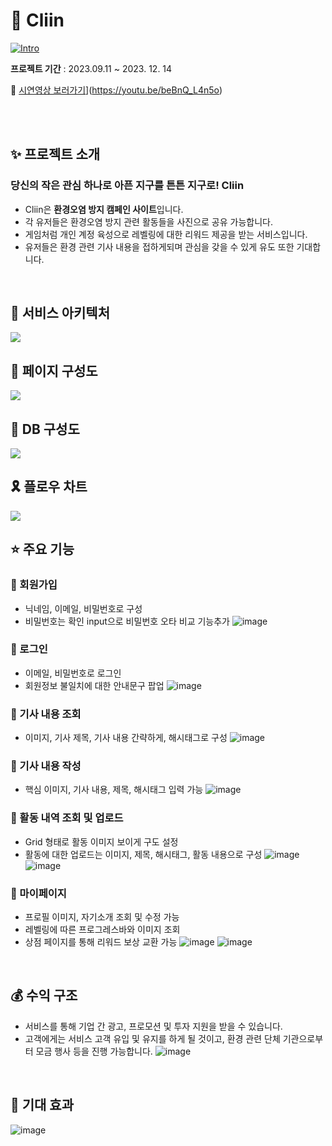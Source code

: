 # 💙 Cliin
<a href="https://react-note-a4e85.web.app/">![Intro](https://github.com/user-attachments/assets/e91d5f70-4ddf-461c-b515-be0fbe0f4df2)</a>
<br/>

**프로젝트 기간** : 2023.09.11 ~ 2023. 12. 14

🔗 [시연영상 보러가기](http://img.youtube.com/vi/beBnQ_L4n5o/0.jpg)](https://youtu.be/beBnQ_L4n5o)

<br/>
<br/>

## ✨ 프로젝트 소개

### 당신의 작은 관심 하나로 아픈 지구를 튼튼 지구로! **Cliin**

- Cliin은 **환경오염 방지 캠페인 사이트**입니다.
- 각 유저들은 환경오염 방지 관련 활동들을 사진으로 공유 가능합니다.
- 게임처럼 개인 계정 육성으로 레벨링에 대한 리워드 제공을 받는 서비스입니다.
- 유저들은 환경 관련 기사 내용을 접하게되며 관심을 갖을 수 있게 유도 또한 기대합니다.
<br/>

## 🔨 서비스 아키텍처
<img src="https://github.com/user-attachments/assets/c03a6d1d-b04c-48ce-8bd9-ce0d8ad0711c" />
<br/>

## 📙 페이지 구성도
<img src="https://github.com/user-attachments/assets/4a322128-a485-4ad2-bf83-6133c728a02e" />
<br/>

## 📄 DB 구성도
<img src="https://github.com/user-attachments/assets/f98390d0-51cf-4a07-b5f8-d4bba52a6f77" />
<br/>

## 🎗 플로우 차트
<img src ="https://github.com/user-attachments/assets/5bafe79a-c35c-470b-8e9e-24152870fa8e" />
<br/>

## ⭐️ 주요 기능

### 📌 회원가입
- 닉네임, 이메일, 비밀번호로 구성
- 비밀번호는 확인 input으로 비밀번호 오타 비교 기능추가
![image](https://github.com/user-attachments/assets/7232d614-93a6-4122-b8fd-037a2d6f5f20)

### 📌 로그인
- 이메일, 비밀번호로 로그인
- 회원정보 불일치에 대한 안내문구 팝업
![image](https://github.com/user-attachments/assets/17a3f57b-543c-444d-913d-6f1a1c0a81a5)

### 📌 기사 내용 조회
- 이미지, 기사 제목, 기사 내용 간략하게, 해시태그로 구성
![image](https://github.com/user-attachments/assets/e359d791-9050-4555-933a-18eb08c4d21e)

### 📌 기사 내용 작성
- 핵심 이미지, 기사 내용, 제목, 해시태그 입력 가능
![image](https://github.com/user-attachments/assets/70b004df-169a-401a-a829-b1f8f456bf39)

### 📌 활동 내역 조회 및 업로드
- Grid 형태로 활동 이미지 보이게 구도 설정
- 활동에 대한 업로드는 이미지, 제목, 해시태그, 활동 내용으로 구성
![image](https://github.com/user-attachments/assets/8b11cc76-dbe7-4c2d-a2de-b99d87b835a5)
![image](https://github.com/user-attachments/assets/22efa42f-a108-4966-ac2e-acbe5fdf0d0a)

### 📌 마이페이지
- 프로필 이미지, 자기소개 조회 및 수정 가능
- 레벨링에 따른 프로그레스바와 이미지 조회
- 상점 페이지를 통해 리워드 보상 교환 가능
![image](https://github.com/user-attachments/assets/78a4d920-37db-4a75-a4e3-2e7e4ad89e40)
![image](https://github.com/user-attachments/assets/aae80839-acd5-4958-baf0-94a944efdc51)
<br/>

## 💰 수익 구조
- 서비스를 통해 기업 간 광고, 프로모션 및 투자 지원을 받을 수 있습니다.
- 고객에게는 서비스 고객 유입 및 유지를 하게 될 것이고, 환경 관련 단체 기관으로부터 모금 행사 등을 진행 가능합니다.
![image](https://github.com/user-attachments/assets/a830acfb-b694-41d5-9272-68affa4a94fd)
<br/>

## 🔔 기대 효과
![image](https://github.com/user-attachments/assets/8bfe5289-1f03-40e2-8d9e-1d7dafc7df55)
